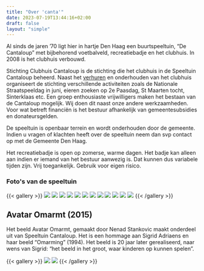 ```yaml
---
title: "Over 'canta'"
date: 2023-07-19T13:44:16+02:00
draft: false
layout: "simple"
---
```


<!-- # Over 'canta' -->

Al sinds de jaren ’70 ligt hier in hartje Den Haag een buurtspeeltuin, “De Cantaloup” met bijbehorend voetbalveld, recreatiebadje en het clubhuis. In 2008 is het clubhuis verbouwd. 

Stichting Clubhuis Cantaloup is de stichting die het clubhuis in de Speeltuin Cantaloup beheerd. Naast het [verhuren](/nl/pages/renting) en onderhouden van het clubhuis organiseert de stichting verschillende activiteiten zoals de Nationale Straatspeeldag in juni, eieren zoeken op 2e Paasdag, St Maarten tocht, Sinterklaas etc. Een groep enthousiaste vrijwilligers maken het bestaan van de Cantaloup mogelijk. Wij doen dit naast onze andere werkzaamheden. Voor wat betreft financiën is het bestuur afhankelijk van gemeentesubsidies en donateursgelden.

De speeltuin is openbaar terrein en wordt onderhouden door de gemeente. Indien u vragen of klachten heeft over de speeltuin neem dan svp contact op met de Gemeente Den Haag.

Het recreatiebadje is open op zomerse, warme dagen. Het badje kan alleen aan indien er iemand van het bestuur aanwezig is. Dat kunnen dus variabele tijden zijn. Vrij toegankelijk. Gebruik voor eigen risico.

### Foto's van de speeltuin

{{< gallery >}}
<img src="/outside/clubhuis1.jpeg" class="grid-w33" />
<img src="/outside/Clubhuis6.jpeg" class="grid-w33" />
<img src="/outside/eline-cantaloup.jpg" class="grid-w33" />
<img src="/outside/IMG_7526-1.jpg" class="grid-w33" />
<img src="/outside/IMG_7527.jpg" class="grid-w33" />
<img src="/outside/IMG_7528.jpg" class="grid-w33" />
<img src="/outside/IMG_7532.jpg" class="grid-w33" />
<img src="/outside/kaart-nieuwe-inrichtingkl2.jpg" class="grid-w33" />
<img src="/outside/overzichtkl.jpg" class="grid-w33" />
<img src="/outside/Speeltuin1.jpeg" class="grid-w33" />
<img src="/outside/Speeltuin3-1.jpg" class="grid-w33" />
<img src="/outside/70s.jpg" class="grid-w33" />
{{< /gallery >}}

## Avatar Omarmt (2015)
Het beeld Avatar Omarmt, gemaakt door Nenad Stankovic maakt onderdeel uit van Speeltuin Cantaloup. Het is een hommage aan Sigrid Adriaens en haar beeld “Omarming” (1994). Het beeld is 20 jaar later gerealiseerd, naar wens van Sigrid: “het beeld in het groot, waar kinderen op kunnen spelen”.

{{< gallery >}}
<img src="/avatar/avatar-omarmt2.jpg" class="grid-w65" />
<img src="/avatar/omarming.png" class="grid-w35" />
{{< /gallery >}}